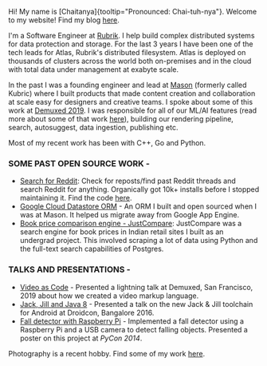 Hi! My name is [Chaitanya]{tooltip="Pronounced: Chai-tuh-nya"}. Welcome to my website! Find my blog [here](/blog/).

I'm a Software Engineer at [Rubrik](https://rubrik.com). I help build complex distributed systems for data protection and storage. For the last 3 years I have been one of the tech leads for Atlas, Rubrik's distributed filesystem. Atlas is deployed on thousands of clusters across the world both on-premises and in the cloud with total data under management at exabyte scale.

In the past I was a founding engineer and lead at [Mason](https://getmason.io) (formerly called Kubric) where I built products that made content creation and collaboration at scale easy for designers and creative teams. I spoke about some of this work at [Demuxed 2019](https://youtu.be/rvEa25RDWwo?t=567). I was responsible for all of our ML/AI features (read more about some of that work [here](https://reads.kubric.io/blog/eliminate-the-grunt-work-automation-tech-at-kubric/)), building our rendering pipeline, search, autosuggest, data ingestion, publishing etc.

Most of my recent work has been with C++, Go and Python.

### SOME PAST OPEN SOURCE WORK -
- [Search for Reddit](https://web.archive.org/web/20230302185343if_/https://play.google.com/store/apps/details?id=chaitanya.im.searchforreddit): Check for reposts/find past Reddit threads and search Reddit for anything. Organically got 10k+ installs before I stopped maintaining it. Find the code [here](https://github.com/chaitanyanettem/searchforreddit).
- [Google Cloud Datastore ORM](https://github.com/cirbuk/datastore-orm) - An ORM I built and open sourced when I was at Mason. It helped us migrate away from Google App Engine.
- [Book price comparison engine - JustCompare](https://github.com/chaitanyanettem/justcompare): JustCompare was a search engine for book prices in Indian retail sites I built as an undergrad project. This involved scraping a lot of data using Python and the full-text search capabilities of Postgres.

### TALKS AND PRESENTATIONS -
- [Video as Code](https://youtu.be/rvEa25RDWwo?t=567) - Presented a lightning talk at Demuxed, San Francisco, 2019 about how we created a video markup language.
- [Jack, Jill and Java 8](https://hasgeek.com/droidconin/2016/sub/jack-jill-java-8-8UVHJ8CzVNEMYRp8gpb96X) - Presented a talk on the new Jack & Jill toolchain for Android at Droidcon, Bangalore 2016.
- [Fall detector with Raspberry Pi](https://us.pycon.org/2014/schedule/presentation/104/) - Implemented a fall detector using a Raspberry Pi and a USB camera to detect falling objects. Presented a poster on this project at *PyCon 2014*.

Photography is a recent hobby. Find some of my work [here](/photography.html).
